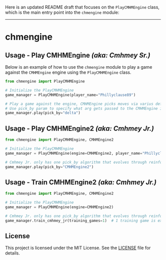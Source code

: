 Here is an updated README draft that focuses on the `PlayCMHMEngine` class, which is the main entry point into the `chmengine` module:

---

# chmengine

## Usage - Play CMHMEngine _(aka: Cmhmey Sr.)_

Below is an example of how to use the `chmengine` module to play a game against the `CMHMEngine` engine using the `PlayCMHMEngine` class.

```python
from chmengine import PlayCMHMEngine

# Initialize the PlayCMHMEngine
game_manager = PlayCMHMEngine(player_name="Phillyclause89")

# Play a game against the engine, CMHMEngine picks moves via varius definite algorithms 
# Use pick_by param to specify what arg gets passed to the CMHMEngine instance.
game_manager.play(pick_by="delta")
```

## Usage - Play CMHMEngine2 _(aka: Cmhmey Jr.)_

```python
from chmengine import PlayCMHMEngine, CMHMEngine2

# Initialize the PlayCMHMEngine
game_manager = PlayCMHMEngine(engine=CMHMEngine2, player_name="Phillyclause89", player_color='black')

# Cmhmey Jr. only has one pick_by algorithm that evolves through reinforcement learning updates
game_manager.play(pick_by="CMHMEngine2")
```

## Usage - Train CMHMEngine2 _(aka: Cmhmey Jr.)_

```python
from chmengine import PlayCMHMEngine, CMHMEngine2

# Initialize the PlayCMHMEngine
game_manager = PlayCMHMEngine(engine=CMHMEngine2)

# Cmhmey Jr. only has one pick_by algorithm that evolves through reinforcement learning updates
game_manager.train_cmhmey_jr(training_games=1)  # 1 training game is expected to take about ~45 minutes 
```

## License

This project is licensed under the MIT License. See the [LICENSE](../LICENSE) file for details.
